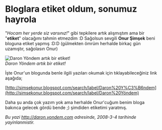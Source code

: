 # Bloglara etiket oldum, sonumuz hayrola 

"*Hocam her yerde siz varsınız!*" gibi tepkilere artık alışmıştım ama
bir "**etiket**" olacağımı tahmin etmezdim :D Sağolsun sevgili **Onur
Şimşek** beni bloguna etiket yapmış :D:D (gülmekten ömrüm herhalde
birkaç gün uzamıştır, sağolasın Onur)

![Daron Yöndem artık bir
etiket!](../media/Bloglara_etiket_oldum_sonumuz_hayrola/03032008_1.png)\
*Daron Yöndem artık bir etiket!*

İşte Onur'un blogunda benle ilgili yazıları okumak için
tıklayabileceğiniz link aşağıda;

[http://simsekonur.blogspot.com/search/label/Daron%20Y%C3%B6ndem](http://simsekonur.blogspot.com/search/label/Daron%20Yöndem)

Daha şu anda çok yazım yok ama herhalde Onur'cuğum benim bloga bakınca
gelecek gördü bende ;) şimdiden etiketimi yaratmış.


*Bu yazi http://daron.yondem.com adresinde, 2008-3-4 tarihinde yayinlanmistir.*